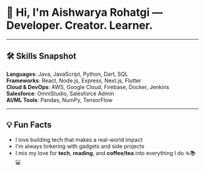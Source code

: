 # 👋 Hi, I'm Aishwarya Rohatgi — Developer. Creator. Learner.

---

## 🛠 Skills Snapshot

**Languages**: Java, JavaScript, Python, Dart, SQL  
**Frameworks**: React, Node.js, Express, Next.js, Flutter  
**Cloud & DevOps**: AWS, Google Cloud, Firebase, Docker, Jenkins  
**Salesforce**: OmniStudio, Salesforce Admin  
**AI/ML Tools**: Pandas, NumPy, TensorFlow  

---

## 💡 Fun Facts

- I love building tech that makes a real-world impact  
- I'm always tinkering with gadgets and side projects  
- I mix my love for **tech**, **reading**, and **coffee/tea** into everything I do ☕📚💻

<!---
aishwaryarohatgi/aishwaryarohatgi is a ✨ special ✨ repository because its `README.md` (this file) appears on your GitHub profile.
You can click the Preview link to take a look at your changes.
--->
